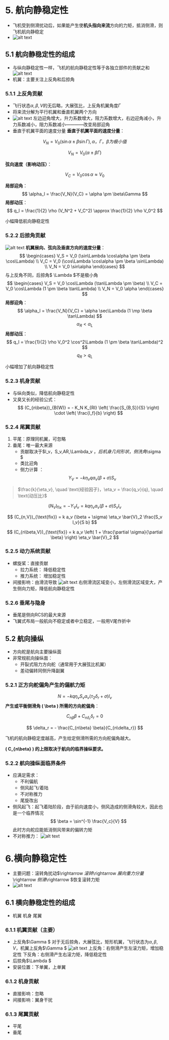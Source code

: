 # 5. 航向静稳定性
- 飞机受到侧滑扰动后，如果能产生使**机头指向来流**方向的力矩，抵消侧滑，则飞机航向静稳定
- ![alt text]({86D4CD5C-B331-4133-85D5-0BCC5AE92336}.png)
## 5.1 航向静稳定性的组成
- 与纵向静稳定性一样，飞机的航向静稳定性等于各独立部件的贡献之和
![alt text]({6F956FEB-A545-4F2C-AC3F-146297D032F0}.png)
- 机翼：主要关注上反角和后掠角
### 5.1.1 上反角贡献
- 飞行状态$\alpha, \beta, V$的无后略，大展弦比，上反角机翼角度$\Gamma$
- 将来流分解为平行机翼和垂直机翼两个方向 
- ![alt text]({463269A5-CB16-459D-A9C8-61CB20F6AF58}.png)
左边迎角增大，升力系数增大，阻力系数增大，右边迎角减小，升力系数减小，阻力系数减小————改变局部迎角
- 垂直于机翼平面的速度分量
**垂直于机翼平面的速度分量**：

$$
V_N = V_0 (\sin\alpha \pm \beta \sin\Gamma),\alpha， \Gamma， \beta 为极小值
$$

$$
V_N = V_0 (\alpha \pm \beta\Gamma)
$$

**弦向速度（影响动压）**：

$$
V_C = V_0 \cos\alpha \approx V_0
$$

**局部迎角**：
$$
\alpha_l = \frac{V_N}{V_C} = \alpha \pm \beta\Gamma
$$
**局部动压**：
$$
q_l = \frac{1}{2} \rho (V_N^2 + V_C^2) \approx \frac{1}{2} \rho V_0^2
$$

小幅降低航向静稳定性
### 5.2.2 后掠角贡献
![alt text]({A060FACE-827A-4836-AA4C-F3717E0AB2D7}.png)
**机翼展向、弦向及垂直方向的速度分量**：
$$
\begin{cases}
V_S = V_0 (\sin\Lambda \cos\alpha \pm \beta \cos\Lambda) \\
V_C = V_0 (\cos\Lambda \cos\alpha \pm \beta \sin\Lambda) \\
V_N = V_0 \sin\alpha
\end{cases}
$$
与上反角不同，后掠角$ \Lambda $不是极小角
$$
\begin{cases}
V_S = V_0 \cos\Lambda (\tan\Lambda \pm \beta) \\
V_C = V_0 \cos\Lambda (1 \pm \beta \tan\Lambda) \\
V_N = V_0 \alpha
\end{cases}
$$
**局部迎角**：
$$
\alpha_l = \frac{V_N}{V_C} = \alpha \sec\Lambda (1 \mp \beta \tan\Lambda)
$$
$$
\alpha_R < \alpha_L
$$
**局部动压**：
$$
q_l = \frac{1}{2} \rho V_0^2 \cos^2\Lambda (1 \pm \beta \tan\Lambda)^2
$$
$$
q_R > q_L
$$

小幅增加了航向静稳定性

### 5.2.3 机身贡献
- 与纵向类似，降低航向静稳定性
- 又臭又长的经验公式：
$$
(C_{n\beta})_{B(W)} = - K_N K_{RI} \left( \frac{S_{B,S}}{S} \right) \cdot \left( \frac{l_f}{b} \right)
$$

### 5.2.4 尾翼贡献
1. 平尾：原理同机翼，可忽略
2. 垂尾：唯一最大来源
   - 贡献取决于$l_v，S_v,AR,\Lambda_v $，后机身几何形状，侧洗角$\sigma $
   - 类比迎角
   - 侧力计算 ：
$$
Y_V = - k \eta_v q a_v (\beta + \sigma) S_v
$$
>$\frac{k}{\eta_v}, \quad \text{经验因子}，\eta_v = \frac{q_v}{q}, \quad \text{动压比}$

$$
(N_V)_{\text{fix}} = -Y_V l_v = k q \eta_v a_v (\beta + \sigma) S_v l_v
$$

$$
(C_{n,V})_{\text{fix}} = k a_v (\beta + \sigma) \eta_v \bar{V}_2 \frac{S_v l_v}{S b}
$$

$$
(C_{n\beta,V})_{\text{fix}} = k a_v \left( 1 + \frac{\partial \sigma}{\partial \beta} \right) \eta_v \bar{V}_2
$$

### 5.2.5 动力系统贡献
- 螺旋桨：直接贡献
  - 拉力系统： 降低稳定性
  - 推力系统： 增加稳定性
- 间接影响：由滑流导致
![alt text]({1DBC3FEF-63C3-4DD9-8D92-64B7F3B495DA}.png)
右侧滑流区域变小，左侧滑流区域变大，产生侧向力矩，降低航向静稳定性

### 5.2.6 垂尾与隐身
- 垂尾是侧向RCS的最大来源
- 飞翼式布局一般航向不稳定或者中立稳定，一般用V尾作折中


## 5.2 航向操纵
- 方向舵是航向主要操纵面
- 非常规航向操纵面：
  - 开裂式阻力方向舵（通常用于大展弦比机翼）
  - 差动偏转同侧升降副翼
### 5.2.1 正方向舵偏角产生的偏航力矩
$$
N = -k q \eta_v S_v a_v (\tau_2 \delta_r + \sigma) l_v
$$
**产生或平衡侧滑角 \( \beta \) 所需的方向舵偏角**：

$$
C_{n\beta} \beta + C_{n\delta_r} \delta_r = 0
$$

$$
\delta_r = - \frac{C_{n\beta} \beta}{C_{n\delta_r}}
$$

飞机的航向静稳定度越高，产生给定侧滑所需的方向舵偏角越大。

**\( C_{n\beta} \) 的上限取决于航向的临界操纵要求。**

### 5.2.2 航向操纵面临界条件
- 应满足需求：
  - 不利偏航
  - 侧风起飞/着陆
  - 不对称推力
  - 尾旋改出
- 侧风起飞：起飞着陆阶段，由于前向速度小，侧风造成的侧滑角较大，因此也是一个临界情况
$$
\beta = \sin^{-1} \frac{V_c}{V}
$$
此时方向舵应能抵消侧风带来的偏转力矩
- 不对称推力：
![alt text]({4E695097-2001-46EF-8A38-B10D1956B1E6}.png)

# 6.横向静稳定性
- 主要问题：滚转角扰动$\rightarrow $滚转$\rightarrow $展向重力分量$\rightarrow $侧滑$\rightarrow $恢复滚转力矩
- ![alt text]({FD11A70B-3938-4C74-814C-1CE3AC3C099D}.png)
## 6.1 横向静稳定性的组成
- 机翼 机身 尾翼
### 6.1.1 机翼贡献（主要）
- 上反角$\Gamma $
对于无后掠角，大展弦比，矩形机翼，飞行状态为$\alpha, \beta, V$，机翼上反角$\Gamma $
![alt text]({1AEC7E8D-42FA-4E44-8555-EDBA1FBFBCB6}.png)
上反角：右侧滑产生左滚力矩，增加稳定性
下反角：右侧滑产生右滚力矩，降低稳定性
- 后掠角$\Lambda $
- 安装位置：下单翼，上单翼
### 6.1.2 机身贡献
- 直接影响：忽略
- 间接影响：翼身干扰
### 6.1.3 尾翼贡献
- 平尾
- 垂尾